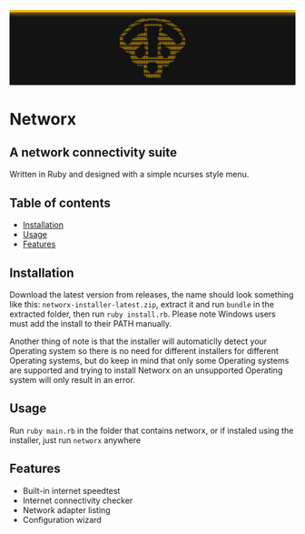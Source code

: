 ![](https://raw.githubusercontent.com/Furdev-Group/networx/main/readme-assets/banner.png)
# Networx
## A network connectivity suite
Written in Ruby and designed with a simple ncurses style menu. 


## Table of contents 
- [Installation](#installation)
- [Usage](#usage)
- [Features](#features)

## Installation
Download the latest version from releases, the name should look something like this: ``networx-installer-latest.zip``, extract it and run ``bundle`` in the extracted folder, then run ``ruby install.rb``. Please note Windows users must add the install to their PATH manually.

Another thing of note is that the installer will automaticlly detect your Operating system so there is no need for different installers for different Operating systems, but do keep in mind that only some Operating systems are supported and trying to install Networx on an unsupported Operating system will only result in an error.
## Usage
Run ``ruby main.rb`` in the folder that contains networx, or if instaled using the installer, just run ``networx`` anywhere
## Features
- Built-in internet speedtest
- Internet connectivity checker
- Network adapter listing
- Configuration wizard
